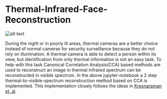 # Thermal-Infrared-Face-Reconstruction
![alt text](https://www.google.com/url?sa=i&url=https%3A%2F%2Fpdfs.semanticscholar.org%2Fe11a%2F2c91575eecc00267fdc52d3af4f6f3279eda.pdf&psig=AOvVaw0-Sr55ygpLM0gAohy9oJd3&ust=1595347312271000&source=images&cd=vfe&ved=0CAIQjRxqFwoTCIiOh4Ga3OoCFQAAAAAdAAAAABAJ)


During the night or in poorly lit areas, thermal cameras are a better choice instead of normal cameras for security surveillance because they do not rely on illumination. A thermal camera is able to detect a person within its view, but identification from only thermal information is not an easy task. To help with this task Canonical Correlation Analysis(CCA) based methods are used to reconstruct an image in thermal infrared spectrum can be reconstructed in visible spectrum. In the above jupyter-notebook a 2 step thermal-to-visible-spectrum reconstruction method based on CCA is implemented. This implementation closely follows the ideas in 
[Kresnaraman et. al](https://www.ncbi.nlm.nih.gov/pmc/articles/PMC4851082/). 
